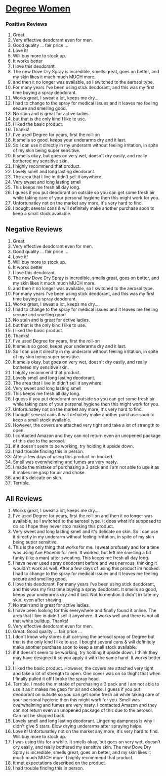 # [Degree Women](https://products.checkmycream.com/products/Degree-Women.html)

### Positive Reviews

<ol>
      <li>Great.  </li>
      <li>Very effective deodorant even for men.</li>
      <li>Good quality ... fair price ...</li>
      <li>Love it!</li>
      <li>Will buy more to stock up.</li>
      <li>It works better</li>
      <li>I love this deodorant.</li>
      <li>The new Dove Dry Spray is incredible, smells great, goes on better, and my skin likes it much much MUCH more.</li>
      <li>and then it no longer was available, so I switched to the aerosol type.</li>
      <li>For many years I&#x27;ve  been using stick deodorant, and this was my first time buying a spray deodorant.</li>
      <li>Works great, I sweat a lot, keeps me dry....</li>
      <li>I had to change to the spray for medical issues and it leaves me feeling secure and smelling good.</li>
      <li>No stain and is great for active ladies.</li>
      <li>but that is the only kind I like to use.  </li>
      <li>I liked the basic product.</li>
      <li>Thanks!</li>
      <li>I&#x27;ve used Degree for years, first the roll-on</li>
      <li>It smells so good, keeps your underarms dry and it last.</li>
      <li>So I can use it directly in my underarm without feeling irritation, in spite of my skin being super sensitive.</li>
      <li>It smells okay, but goes on very wet, doesn&#x27;t dry easily, and really bothered my sensitive skin.</li>
      <li>I highly recommend that product.</li>
      <li>Lovely smell and long lasting deodorant.  </li>
      <li>The area that I live in didn&#x27;t sell it anywhere.</li>
      <li>Very sweet and long lasting smell</li>
      <li>This keeps me fresh all day long.</li>
      <li>I guess if you put deodorant on outside so you can get some fresh air while taking care of your personal hygiene then this might work for you.</li>
      <li>Unfortunatley not on the market any more, it&#x27;s very hard to find.</li>
      <li>I bought several cans &amp; will definitely make another purchase soon to keep a small stock available.</li>
</ol>


<h2>Negative Reviews</h2>
<ol>
<li> Great.  </li>
<li> Very effective deodorant even for men.</li>
<li> Good quality ... fair price ...</li>
<li> Love it!</li>
<li> Will buy more to stock up.</li>
<li> It works better</li>
<li> I love this deodorant.</li>
<li> The new Dove Dry Spray is incredible, smells great, goes on better, and my skin likes it much much MUCH more.</li>
<li> and then it no longer was available, so I switched to the aerosol type.</li>
<li> For many years I&#x27;ve  been using stick deodorant, and this was my first time buying a spray deodorant.</li>
<li> Works great, I sweat a lot, keeps me dry....</li>
<li> I had to change to the spray for medical issues and it leaves me feeling secure and smelling good.</li>
<li> No stain and is great for active ladies.</li>
<li> but that is the only kind I like to use.  </li>
<li> I liked the basic product.</li>
<li> Thanks!</li>
<li> I&#x27;ve used Degree for years, first the roll-on</li>
<li> It smells so good, keeps your underarms dry and it last.</li>
<li> So I can use it directly in my underarm without feeling irritation, in spite of my skin being super sensitive.</li>
<li> It smells okay, but goes on very wet, doesn&#x27;t dry easily, and really bothered my sensitive skin.</li>
<li> I highly recommend that product.</li>
<li> Lovely smell and long lasting deodorant.  </li>
<li> The area that I live in didn&#x27;t sell it anywhere.</li>
<li> Very sweet and long lasting smell</li>
<li> This keeps me fresh all day long.</li>
<li> I guess if you put deodorant on outside so you can get some fresh air while taking care of your personal hygiene then this might work for you.</li>
<li> Unfortunatley not on the market any more, it&#x27;s very hard to find.</li>
<li> I bought several cans &amp; will definitely make another purchase soon to keep a small stock available.</li>
<li> However, the covers are attached very tight and take a lot of strength to open.</li>
<li> I contacted Amazon and they can not return even an unopened package of this due to the aerosol.</li>
<li> if it doesn&#x27;t seem to be working, try holding it upside down.</li>
<li> I had trouble finding this in person.</li>
<li> After a few days of using this product im hooked.  </li>
<li> Smell was overwhelming and fumes are very nasty.</li>
<li> I made the mistake of purchasing a 3 pack and I am not able to use it as it makes me gasp for air and choke.</li>
<li> and it&#x27;s delicate on skin.</li>
<li> Terrible.</li>
</ol>

<h2>All Reviews</h2>

<ol>
    <li> Works great, I sweat a lot, keeps me dry....</li>
    <li> I&#x27;ve used Degree for years, first the roll-on and then it no longer was available, so I switched to the aerosol type. It does what it&#x27;s supposed to do so I hope they never stop making this product.</li>
    <li> Very sweet and long lasting smell and it&#x27;s delicate on skin. So I can use it directly in my underarm without feeling irritation, in spite of my skin being super sensitive.</li>
    <li> This is the only thing that works for me. I sweat profusely and for a time was using Axe Phoenix for men. It worked, but left me smelling a bit funky (like a man) after sweating. This keeps me fresh all day long.</li>
    <li> I have never used spray deodorant before and was nervous, thinking it wouldn&#x27;t work as well.  After a few days of using this product im hooked.  I had to change to the spray for medical issues and it leaves me feeling secure and smelling good.</li>
    <li> I love this deodorant. For many years I&#x27;ve  been using stick deodorant, and this was my first time buying a spray deodorant. It smells so good, keeps your underarms dry and it last. Not to mention it didn&#x27;t irritate my skin, even after shaving.</li>
    <li> No stain and is great for active ladies.</li>
    <li> I have been looking for this everywhere and finally found it online.  The area that I live in didn&#x27;t sell it anywhere. It works well and there is not all that white buildup.  Thanks!</li>
    <li> Very effective deodorant even for men.</li>
    <li> Great.  Good quality ... fair price ...</li>
    <li> I don&#x27;t know why stores quit carrying the aerosol spray of Degree but that is the only kind I like to use.  I bought several cans &amp; will definitely make another purchase soon to keep a small stock available.</li>
    <li> if it doesn&#x27;t seem to be working, try holding it upside down. I think they may have designed it so you apply it with the same hand. It works better i</li>
    <li> I liked the basic product. However, the covers are attached very tight and take a lot of strength to open. One cover was on so thight that when I finally pulled it off I broke the spray head.</li>
    <li> Terrible. I made the mistake of purchasing a 3 pack and I am not able to use it as it makes me gasp for air and choke. I guess if you put deodorant on outside so you can get some fresh air while taking care of your personal hygiene then this might work for you. Smell was overwhelming and fumes are very nasty. I contacted Amazon and they can not return even an unopened package of this due to the aerosol. Can not be shipped back.</li>
    <li> Lovely smell and long lasting deodorant.  Lingering dampness is why I didn&#x27;t give 5 stars. Blow drying underarms after spraying helps.</li>
    <li> Love it! Unfortunatley not on the market any more, it&#x27;s very hard to find. Will buy more to stock up.</li>
    <li> I was using this for a while. It smells okay, but goes on very wet, doesn&#x27;t dry easily, and really bothered my sensitive skin. The new Dove Dry Spray is incredible, smells great, goes on better, and my skin likes it much much MUCH more. I highly recommend that product.</li>
    <li> It met expectations described on the product.</li>
    <li> I had trouble finding this in person.</li>
</ol>




